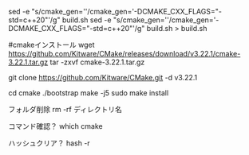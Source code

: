 sed -e "s/cmake_gen=''/cmake_gen='-DCMAKE_CXX_FLAGS=\"-std=c++20\"'/g" build.sh
sed -e "s/cmake_gen=''/cmake_gen='-DCMAKE_CXX_FLAGS=\"-std=c++20\"'/g" build.sh > build.sh

#cmakeインストール
wget https://github.com/Kitware/CMake/releases/download/v3.22.1/cmake-3.22.1.tar.gz
tar -zxvf cmake-3.22.1.tar.gz

git clone https://github.com/Kitware/CMake.git -d v3.22.1

cd cmake
./bootstrap
make -j5
sudo make install


フォルダ削除
rm -rf ディレクトリ名

コマンド確認？
which cmake

ハッシュクリア？
hash -r